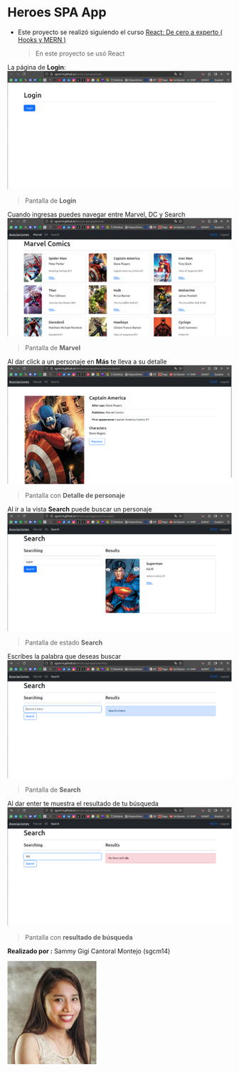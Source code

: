 # Heroes SPA App

- Este proyecto se realizó siguiendo el curso [React: De cero a experto ( Hooks y MERN )](https://www.udemy.com/course/react-cero-experto/ "React: De cero a experto ( Hooks y MERN )")
  > En este proyecto se usó React

La página de **Login**:
![](https://raw.githubusercontent.com/sgcm14/heroes-spa-app/refs/heads/main/src/images/imagen1.png)

> Pantalla de **Login**

Cuando ingresas puedes navegar entre Marvel, DC y Search
![](https://raw.githubusercontent.com/sgcm14/heroes-spa-app/refs/heads/main/src/images/imagen2.png)

> Pantalla de **Marvel**

Al dar click a un personaje en **Más** te lleva a su detalle
![](https://raw.githubusercontent.com/sgcm14/heroes-spa-app/refs/heads/main/src/images/imagen3.png)

> Pantalla con **Detalle de personaje**

Al ir a la vista **Search** puede buscar un personaje
![](https://raw.githubusercontent.com/sgcm14/heroes-spa-app/refs/heads/main/src/images/imagen4.png)

> Pantalla de estado **Search**

Escribes la palabra que deseas buscar
![](https://raw.githubusercontent.com/sgcm14/heroes-spa-app/refs/heads/main/src/images/imagen5.png)

> Pantalla de **Search**

Al dar enter te muestra el resultado de tu búsqueda
![](https://raw.githubusercontent.com/sgcm14/heroes-spa-app/refs/heads/main/src/images/imagen6.png)

> Pantalla con **resultado de búsqueda**

**Realizado por :** Sammy Gigi Cantoral Montejo (sgcm14)

<img src ="https://raw.githubusercontent.com/sgcm14/sgcm14/main/sammy.jpg" width="200">
